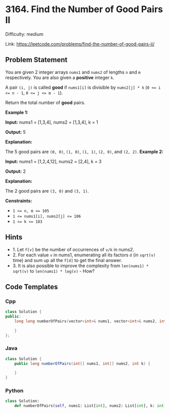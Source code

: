 # 3164. Find the Number of Good Pairs II

Difficulty: medium

Link: https://leetcode.com/problems/find-the-number-of-good-pairs-ii/

## Problem Statement

You are given 2 integer arrays `nums1` and `nums2` of lengths `n` and `m` respectively. You are also given a **positive** integer `k`.

A pair `(i, j)` is called **good** if `nums1[i]` is divisible by `nums2[j] * k` (`0 <= i <= n - 1`, `0 <= j <= m - 1`).

Return the total number of **good** pairs.

**Example 1:**

**Input:** nums1 \= \[1,3,4], nums2 \= \[1,3,4], k \= 1

**Output:** 5

**Explanation:**

The 5 good pairs are `(0, 0)`, `(1, 0)`, `(1, 1)`, `(2, 0)`, and `(2, 2)`.
**Example 2:**

**Input:** nums1 \= \[1,2,4,12], nums2 \= \[2,4], k \= 3

**Output:** 2

**Explanation:**

The 2 good pairs are `(3, 0)` and `(3, 1)`.

**Constraints:**

* `1 <= n, m <= 105`
* `1 <= nums1[i], nums2[j] <= 106`
* `1 <= k <= 103`

## Hints

- 1\. Let `f[v]` be the number of occurrences of `v/k` in nums2\.
- 2\. For each value `v` in nums1, enumerating all its factors `d` (in `sqrt(v)` time) and sum up all the `f[d]` to get the final answer.
- 3\. It is also possible to improve the complexity from `len(nums1) * sqrt(v)` to `len(nums1) * log(v)` \- How?

## Code Templates

### Cpp
```cpp
class Solution {
public:
    long long numberOfPairs(vector<int>& nums1, vector<int>& nums2, int k) {
        
    }
};
```

### Java
```java
class Solution {
    public long numberOfPairs(int[] nums1, int[] nums2, int k) {
        
    }
}
```

### Python
```python
class Solution:
    def numberOfPairs(self, nums1: List[int], nums2: List[int], k: int) -> int:
        
```

